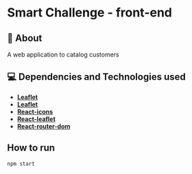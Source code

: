 # Smart Challenge - front-end

## 🔖 About

A web application to catalog customers

## 💻 Dependencies and Technologies used

- __[Leaflet](https://reactjs.org/)__ 
- __[Leaflet](https://leafletjs.com/)__ 
- __[React-icons](https://react-icons.github.io/react-icons/)__ 
- __[React-leaflet](https://react-leaflet.js.org/)__ 
- __[React-router-dom](https://reactrouter.com/web/guides/quick-start)__ 

## How to run

```bash
npm start
```

